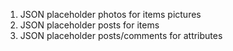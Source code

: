 1. JSON placeholder photos for items pictures
2. JSON placeholder posts for items 
3. JSON placeholder posts/comments for attributes

